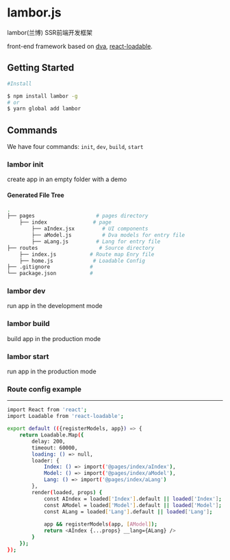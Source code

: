 # lambor.js

lambor(兰博) SSR前端开发框架

front-end framework based on [dva](https://github.com/dvajs/dva), [react-loadable](https://github.com/jamiebuilds/react-loadable).

## Getting Started

```bash
#Install

$ npm install lambor -g
# or
$ yarn global add lambor
```

## Commands

We have four commands: `init`, `dev`, `build`, `start`

### lambor init
create app in an empty folder with a demo

#### Generated File Tree
```bash
.
├── pages                    # pages directory
    ├── index               # page
        ├── aIndex.jsx         # UI components
        ├── aModel.js          # Dva models for entry file
        ├── aLang.js         # Lang for entry file
├── routes                    # Source directory
    ├── index.js           # Route map Enry file
    ├── home.js             # Loadable Config
├── .gitignore             #
└── package.json           #
```

### lambor dev
run app in the development mode

### lambor build
build app in the production mode

### lambor start
run app in the production mode

### Route config example
---
```bash
import React from 'react';
import Loadable from 'react-loadable';

export default (({registerModels, app}) => {
    return Loadable.Map({
        delay: 200,
        timeout: 60000,
        loading: () => null,
        loader: {
            Index: () => import('@pages/index/aIndex'),
            Model: () => import('@pages/index/aModel'),
            Lang: () => import('@pages/index/aLang')
        },
        render(loaded, props) {
            const AIndex = loaded['Index'].default || loaded['Index'];
            const AModel = loaded['Model'].default || loaded['Model'];
            const ALang = loaded['Lang'].default || loaded['Lang'];
            
            app && registerModels(app, [AModel]);
            return <AIndex {...props} __lang={ALang} />
        }
    });
});

```

